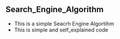 ## Search_Engine_Algorithm
 * This is a simple Seacrh Engine Algortihm 
 * This is simple and self_explained code 
